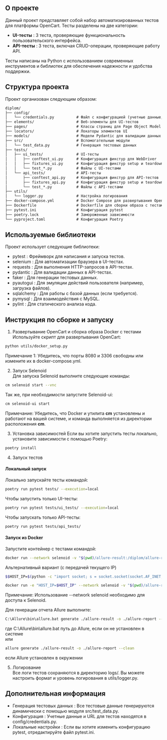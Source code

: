 ## О проекте
Данный проект представляет собой набор автоматизированных тестов для платформы OpenCart. 
Тесты разделены на две категории:

- **UI-тесты** : 3 теста, проверяющие функциональность пользовательского интерфейса.
- **API-тесты** : 3 теста, включая CRUD-операции, проверяющие работу API.

Тесты написаны на Python с использованием современных инструментов и библиотек для обеспечения надежности и удобства поддержки.

## Структура проекта
Проект организован следующим образом:
```markdown
diplom/  
├── config/  
│   └── credentials.py          # Файл с конфигурацией (учетные данные, URL и т.д.)  
├── elements/                   # Веб-элементы для UI-тестов  
├── pages/                      # Классы страниц для Page Object Model  
├── locators/                   # Локаторы элементов UI  
├── models/                     # Модели Pydantic для валидации данных API  
├── src/                        # Вспомогательные модули  
│   └── test_data.py            # Генерация тестовых данных  
├── tests/  
│   ├── ui_tests/               # UI-тесты  
│   │   ├── conftest_ui.py      # Конфигурация фикстур для WebDriver  
│   │   ├── fixtures_ui.py      # Конфигурация фикстур setup и teardown для UI-тестов  
│   │   └── test_*.py           # Файлы с UI-тестами  
│   └── api_tests/              # API-тесты  
│       ├── conftest_api.py     # Конфигурация фикстур для API-тестов  
│       ├── fixtures_api.py     # Конфигурация фикстур setup и teardown для API-тестов  
│       └── test_*.py           # Файлы с API-тестами  
├── utils/  
│   └── logger.py               # Настройка логирования  
├── docker-compose.yml          # Docker Compose для развертывания OpenCart  
├── Dockerfile                  # Dockerfile для сборки образа с тестами  
├── pytest.ini                  # Конфигурация pytest  
├── poetry.lock                 # Замороженные зависимости  
└── pyproject.toml              # Конфигурация Poetry  
```
## Используемые библиотеки
Проект использует следующие библиотеки:

- pytest : Фреймворк для написания и запуска тестов.
- selenium : Для автоматизации браузера в UI-тестах.
- requests : Для выполнения HTTP-запросов в API-тестах.
- pydantic : Для валидации данных в API-тестах.
- faker : Для генерации тестовых данных.
- pyautogui : Для эмуляции действий пользователя (например, загрузка файлов).
- sqlalchemy : Для работы с базой данных (если требуется).
- pymysql : Для взаимодействия с MySQL.
- pylint : Для статического анализа кода.

## Инструкция по сборке и запуску
1. Развертывание OpenCart и сборка образа Docker с тестами  
Используйте скрипт для развертывания OpenCart:
```bash
python utils/docker_setup.py
```
Примечание 1: Убедитесь, что порты 8080 и 3306 свободны или измените их в docker-compose.yml.

2. Запуск Selenoid  
Для запуска Selenoid выполните следующие команды:
```bash
cm selenoid start --vnc
```
Так же, при необходимости запустите Selenoid-ui:
```bash
cm selenoid-ui start
```
Примечание: Убедитесь, что Docker и утилита **cm** установлены и работают на вашей системе, и команда выполняется из директории расположения **cm**. 

3. Установка зависимостей
Если вы хотите запустить тесты локально, установите зависимости с помощью Poetry:
```bash
poetry install
```

4. Запуск тестов  
#### Локальный запуск  
Локально запускайте тесты командой:
```bash
poetry run pytest tests/ --execution=local
```
Чтобы запустить только UI-тесты:
```bash
poetry run pytest tests/ui_tests/ --execution=local
```
Чтобы запускать только API-тесты:
```bash
poetry run pytest tests/api_tests/ 
```
#### Запуск из Docker

Запустите контейнер с тестами командой:
```bash
docker run --network selenoid -v "$(pwd)/allure-result:/diplom/allure-result" -v "$(pwd)/logs:/diplom/logs" opencart-tests tests/api_tests/ --executor=selenoid --headless
```
Альтернативный вариант (с передачей текущего IP)
```bash
$$HOST_IP=$(python -c "import socket; s = socket.socket(socket.AF_INET, socket.SOCK_DGRAM); s.connect(('8.8.8.8', 80)); print(s.getsockname()[0])")
```
```bash
docker run -e "HOST_IP=$HOST_IP" --network selenoid -v "$(pwd)/allure-report:/diplom/allure-result" -v "$(pwd)/logs:/diplom/logs" opencart-tests tests/ --executor=selenoid --headless
```
Примечание: Использование --network selenoid необходимо для доступа к Selenoid. 

Для генерации отчета Allure выполните:
```bash
C:\Allure\bin\allure.bat generate ./allure-result -o ./allure-report --clean
```
где C:\Allure\bin\allure.bat путь до Allure, если он не установлен в системе  
или 
```bash
allure generate ./allure-result -o ./allure-report --clean
```
если Allure установлен в окружении

5. Логирование  
Все логи тестов сохраняются в директорию logs/. Вы можете настроить формат и уровень логирования в utils/logger.py.

## Дополнительная информация
- Генерация тестовых данных : Все тестовые данные генерируются динамически с помощью модуля src/test_data.py.
- Конфигурация : Учетные данные и URL для тестов находятся в config/credentials.py.
- Локальные настройки : Если вы хотите изменить конфигурацию pytest, отредактируйте файл pytest.ini.